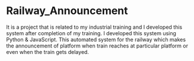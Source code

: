 # Railway_Announcement

It is a project that is related to my industrial training and I developed this system after completion of my training.
I developed this system using Python & JavaScript. 
This automated system for the railway which makes the announcement of platform when train reaches at particular platform or even when the train gets delayed.

